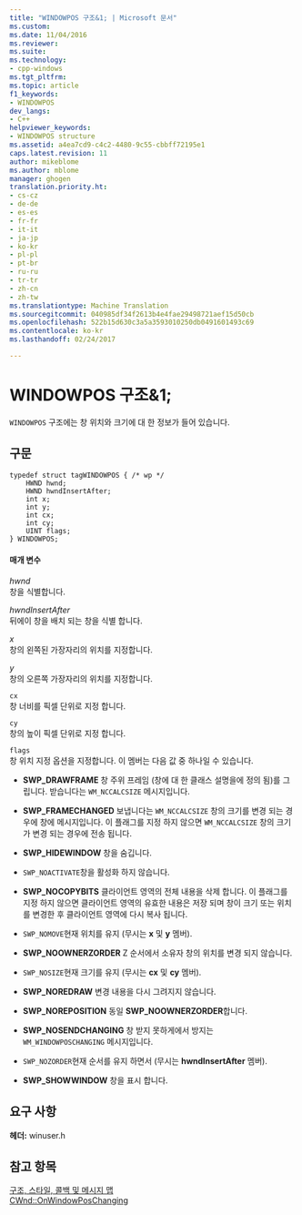```yaml
---
title: "WINDOWPOS 구조&1; | Microsoft 문서"
ms.custom: 
ms.date: 11/04/2016
ms.reviewer: 
ms.suite: 
ms.technology:
- cpp-windows
ms.tgt_pltfrm: 
ms.topic: article
f1_keywords:
- WINDOWPOS
dev_langs:
- C++
helpviewer_keywords:
- WINDOWPOS structure
ms.assetid: a4ea7cd9-c4c2-4480-9c55-cbbff72195e1
caps.latest.revision: 11
author: mikeblome
ms.author: mblome
manager: ghogen
translation.priority.ht:
- cs-cz
- de-de
- es-es
- fr-fr
- it-it
- ja-jp
- ko-kr
- pl-pl
- pt-br
- ru-ru
- tr-tr
- zh-cn
- zh-tw
ms.translationtype: Machine Translation
ms.sourcegitcommit: 040985df34f2613b4e4fae29498721aef15d50cb
ms.openlocfilehash: 522b15d630c3a5a3593010250db0491601493c69
ms.contentlocale: ko-kr
ms.lasthandoff: 02/24/2017

---
```

# <a name="windowpos-structure1"></a>WINDOWPOS 구조&1;
`WINDOWPOS` 구조에는 창 위치와 크기에 대 한 정보가 들어 있습니다.  
  
## <a name="syntax"></a>구문  
  
```  
typedef struct tagWINDOWPOS { /* wp */  
    HWND hwnd;  
    HWND hwndInsertAfter;  
    int x;  
    int y;  
    int cx;  
    int cy;  
    UINT flags;  
} WINDOWPOS;  
```  
  
#### <a name="parameters"></a>매개 변수  
 *hwnd*  
 창을 식별합니다.  
  
 *hwndInsertAfter*  
 뒤에이 창을 배치 되는 창을 식별 합니다.  
  
 *x*  
 창의 왼쪽된 가장자리의 위치를 지정합니다.  
  
 *y*  
 창의 오른쪽 가장자리의 위치를 지정합니다.  
  
 `cx`  
 창 너비를 픽셀 단위로 지정 합니다.  
  
 `cy`  
 창의 높이 픽셀 단위로 지정 합니다.  
  
 `flags`  
 창 위치 지정 옵션을 지정합니다. 이 멤버는 다음 값 중 하나일 수 있습니다.  
  
- **SWP_DRAWFRAME** 창 주위 프레임 (창에 대 한 클래스 설명을에 정의 됨)를 그립니다. 받습니다는 `WM_NCCALCSIZE` 메시지입니다.  
  
- **SWP_FRAMECHANGED** 보냅니다는 `WM_NCCALCSIZE` 창의 크기를 변경 되는 경우에 창에 메시지입니다. 이 플래그를 지정 하지 않으면 `WM_NCCALCSIZE` 창의 크기가 변경 되는 경우에 전송 됩니다.  
  
- **SWP_HIDEWINDOW** 창을 숨깁니다.  
  
- `SWP_NOACTIVATE`창을 활성화 하지 않습니다.  
  
- **SWP_NOCOPYBITS** 클라이언트 영역의 전체 내용을 삭제 합니다. 이 플래그를 지정 하지 않으면 클라이언트 영역의 유효한 내용은 저장 되며 창이 크기 또는 위치를 변경한 후 클라이언트 영역에 다시 복사 됩니다.  
  
- `SWP_NOMOVE`현재 위치를 유지 (무시는 **x** 및 **y** 멤버).  
  
- **SWP_NOOWNERZORDER** Z 순서에서 소유자 창의 위치를 변경 되지 않습니다.  
  
- `SWP_NOSIZE`현재 크기를 유지 (무시는 **cx** 및 **cy** 멤버).  
  
- **SWP_NOREDRAW** 변경 내용을 다시 그려지지 않습니다.  
  
- **SWP_NOREPOSITION** 동일 **SWP_NOOWNERZORDER**합니다.  
  
- **SWP_NOSENDCHANGING** 창 받지 못하게에서 방지는 `WM_WINDOWPOSCHANGING` 메시지입니다.  
  
- `SWP_NOZORDER`현재 순서를 유지 하면서 (무시는 **hwndInsertAfter** 멤버).  
  
- **SWP_SHOWWINDOW** 창을 표시 합니다.  
  
## <a name="requirements"></a>요구 사항  
 **헤더:** winuser.h  
  
## <a name="see-also"></a>참고 항목  
 [구조, 스타일, 콜백 및 메시지 맵](../../mfc/reference/structures-styles-callbacks-and-message-maps.md)   
 [CWnd::OnWindowPosChanging](../../mfc/reference/cwnd-class.md#onwindowposchanging)


